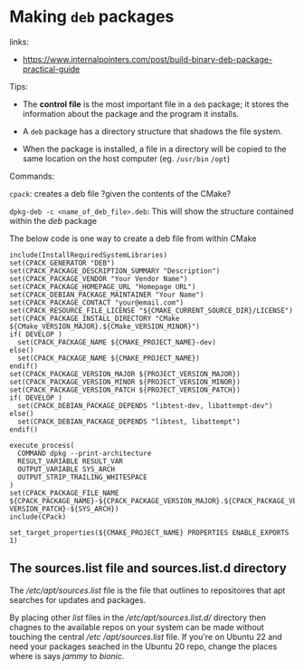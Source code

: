 # Making `deb` packages

links: 
- https://www.internalpointers.com/post/build-binary-deb-package-practical-guide

Tips:
- The **control file** is the most important file in a `deb` package; it stores the information about the package and the program it installs.

- A `deb` package has a directory structure that shadows the file system.
- When the package is installed, a file in a directory will be copied to the same location on the host computer (eg. `/usr/bin` `/opt`)


Commands:

`cpack`: creates a deb file ?given the contents of the CMake?

`dpkg-deb -c <name_of_deb_file>.deb`: This will show the structure contained within the *deb* package


The below code is one way to create a deb file from within CMake
```
include(InstallRequiredSystemLibraries)
set(CPACK_GENERATOR "DEB")
set(CPACK_PACKAGE_DESCRIPTION_SUMMARY "Description")
set(CPACK_PACKAGE_VENDOR "Your Vendor Name")
set(CPACK_PACKAGE_HOMEPAGE_URL "Homepage URL")
set(CPACK_DEBIAN_PACKAGE_MAINTAINER "Your Name")
set(CPACK_PACKAGE_CONTACT "your@email.com")
set(CPACK_RESOURCE_FILE_LICENSE "${CMAKE_CURRENT_SOURCE_DIR}/LICENSE")
set(CPACK_PACKAGE_INSTALL_DIRECTORY "CMake ${CMake_VERSION_MAJOR}.${CMake_VERSION_MINOR}")
if( DEVELOP )
  set(CPACK_PACKAGE_NAME ${CMAKE_PROJECT_NAME}-dev)
else()
  set(CPACK_PACKAGE_NAME ${CMAKE_PROJECT_NAME})
endif()
set(CPACK_PACKAGE_VERSION_MAJOR ${PROJECT_VERSION_MAJOR})
set(CPACK_PACKAGE_VERSION_MINOR ${PROJECT_VERSION_MINOR})
set(CPACK_PACKAGE_VERSION_PATCH ${PROJECT_VERSION_PATCH})
if( DEVELOP )
  set(CPACK_DEBIAN_PACKAGE_DEPENDS "libtest-dev, libattempt-dev")
else()
  set(CPACK_DEBIAN_PACKAGE_DEPENDS "libtest, libattempt")
endif()

execute_process(
  COMMAND dpkg --print-architecture
  RESULT_VARIABLE RESULT_VAR
  OUTPUT_VARIABLE SYS_ARCH
  OUTPUT_STRIP_TRAILING_WHITESPACE
)
set(CPACK_PACKAGE_FILE_NAME ${CPACK_PACKAGE_NAME}-${CPACK_PACKAGE_VERSION_MAJOR}.${CPACK_PACKAGE_VERSION_MINOR}.${CPACK_PACKAGE_      VERSION_PATCH}-${SYS_ARCH})
include(CPack)

set_target_properties(${CMAKE_PROJECT_NAME} PROPERTIES ENABLE_EXPORTS 1)
```

## The sources.list file and sources.list.d directory

The */etc/apt/sources.list* file is the file that outlines to repositoires that apt searches for updates and packages.

By placing other *list* files in the */etc/apt/sources.list.d/* directory then chagnes to the available repos on your system can be made without touching the central */etc /apt/sources.list* file. If you're on Ubuntu 22 and need your packages seached in the Ubuntu 20 repo, change the places where is says *jammy* to *bionic*.
